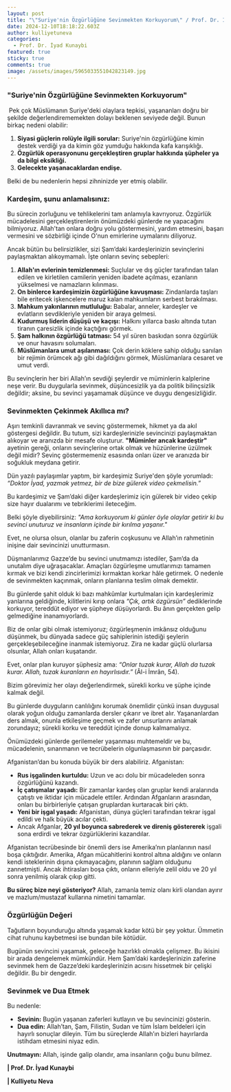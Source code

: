 ```yaml
---
layout: post
title: "\"Suriye'nin Özgürlüğüne Sevinmekten Korkuyorum\" / Prof. Dr. İyad Kuneybi"
date: 2024-12-10T18:18:22.603Z
author: kulliyetuneva
categories:
  - Prof. Dr. İyad Kunaybi
featured: true
sticky: true
comments: true
image: /assets/images/5965033551042823149.jpg
---
```

### "Suriye'nin Özgürlüğüne Sevinmekten Korkuyorum"

 Pek çok Müslümanın Suriye'deki olaylara tepkisi, yaşananları doğru bir şekilde değerlendirememekten dolayı beklenen seviyede değil. Bunun birkaç nedeni olabilir:

1. **Siyasi güçlerin rolüyle ilgili sorular:** Suriye'nin özgürlüğüne kimin destek verdiği ya da kimin göz yumduğu hakkında kafa karışıklığı.
2. **Özgürlük operasyonunu gerçekleştiren gruplar hakkında şüpheler ya da bilgi eksikliği.**
3. **Gelecekte yaşanacaklardan endişe.**

Belki de bu nedenlerin hepsi zihninizde yer etmiş olabilir.

### Kardeşim, şunu anlamalısınız:

Bu sürecin zorluğunu ve tehlikelerini tam anlamıyla kavrıyoruz. Özgürlük mücadelesini gerçekleştirenlerin önümüzdeki günlerde ne yapacağını bilmiyoruz. Allah'tan onlara doğru yolu göstermesini, yardım etmesini, başarı vermesini ve sözbirliği içinde O'nun emirlerine uymalarını diliyoruz.

Ancak bütün bu belirsizlikler, sizi Şam’daki kardeşlerinizin sevinçlerini paylaşmaktan alıkoymamalı. İşte onların sevinç sebepleri:

1. **Allah'ın evlerinin temizlenmesi:** Suçlular ve dış güçler tarafından talan edilen ve kirletilen camilerin yeniden ibadete açılması, ezanların yükselmesi ve namazların kılınması.
2. **On binlerce kardeşimizin özgürlüğüne kavuşması:** Zindanlarda taşları bile eritecek işkencelere maruz kalan mahkumların serbest bırakılması.
3. **Mahkum yakınlarının mutluluğu:** Babalar, anneler, kardeşler ve evlatların sevdikleriyle yeniden bir araya gelmesi.
4. **Kudurmuş liderin düşüşü ve kaçışı:** Halkını yıllarca baskı altında tutan tiranın çaresizlik içinde kaçtığını görmek.
5. **Şam halkının özgürlüğü tatması:** 54 yıl süren baskıdan sonra özgürlük ve onur havasını solumaları.
6. **Müslümanlara umut aşılanması:** Çok derin köklere sahip olduğu sanılan bir rejimin örümcek ağı gibi dağıldığını görmek, Müslümanlara cesaret ve umut verdi.

Bu sevinçlerin her biri Allah’ın sevdiği şeylerdir ve müminlerin kalplerine neşe verir. Bu duygularla sevinmek, düşüncesizlik ya da politik bilinçsizlik değildir; aksine, bu sevinci yaşamamak düşünce ve duygu dengesizliğidir.

### Sevinmekten Çekinmek Akıllıca mı?

Aşırı temkinli davranmak ve sevinç göstermemek, hikmet ya da akıl göstergesi değildir. Bu tutum, sizi kardeşlerinizle sevincinizi paylaşmaktan alıkoyar ve aranızda bir mesafe oluşturur. **"Müminler ancak kardeştir"** ayetinin gereği, onların sevinçlerine ortak olmak ve hüzünlerine üzülmek değil midir? Sevinç göstermemeniz esasında onları üzer ve aranızda bir soğukluk meydana getirir.

Dün yazılı paylaşımlar yaptım, bir kardeşimiz Suriye'den şöyle yorumladı: *“Doktor İyad, yazmak yetmez, bir de bize gülerek video çekmelisin.”*

Bu kardeşimiz ve Şam’daki diğer kardeşlerimiz için gülerek bir video çekip size hayır dualarımı ve tebriklerimi ileteceğim.

Belki şöyle diyebilirsiniz: *"Ama korkuyorum ki günler öyle olaylar getirir ki bu sevinci unuturuz ve insanların içinde bir kırılma yaşanır."*

Evet, ne olursa olsun, olanlar bu zaferin coşkusunu ve Allah’ın rahmetinin inişine dair sevincinizi unutturmasın.

Düşmanlarımız Gazze’de bu sevinci unutmamızı istediler, Şam’da da unutalım diye uğraşacaklar. Amaçları özgürleşme umutlarımızı tamamen kırmak ve bizi kendi zincirlerimizi kırmaktan korkar hâle getirmek. O nedenle de sevinmekten kaçınmak, onların planlarına teslim olmak demektir.

Bu günlerde şahit olduk ki bazı mahkûmlar kurtulmaları için kardeşlerimiz yanlarına geldiğinde, kilitlerini kırıp onlara *“Çık, artık özgürsün”* dediklerinde korkuyor, tereddüt ediyor ve şüpheye düşüyorlardı. Bu ânın gerçekten gelip gelmediğine inanamıyorlardı.

Biz de onlar gibi olmak istemiyoruz; özgürleşmenin imkânsız olduğunu düşünmek, bu dünyada sadece güç sahiplerinin istediği şeylerin gerçekleşebileceğine inanmak istemiyoruz. Zira ne kadar güçlü olurlarsa olsunlar, Allah onları kuşatandır.

Evet, onlar plan kuruyor şüphesiz ama: *“Onlar tuzak kurar, Allah da tuzak kurar. Allah, tuzak kuranların en hayırlısıdır.”* (Âl-i İmrân, 54).

Bizim görevimiz her olayı değerlendirmek, sürekli korku ve şüphe içinde kalmak değil.

Bu günlerde duyguların canlılığını korumak önemlidir çünkü insan duygusal olarak yoğun olduğu zamanlarda dersler çıkarır ve ibret alır. Yaşananlardan ders almak, onunla etkileşime geçmek ve zafer unsurlarını anlamak zorundayız; sürekli korku ve tereddüt içinde donup kalmamalıyız.

Önümüzdeki günlerde gerilemeler yaşanması muhtemeldir ve bu, mücadelenin, sınanmanın ve tecrübelerin olgunlaşmasının bir parçasıdır.

Afganistan’dan bu konuda büyük bir ders alabiliriz. Afganistan:

* **Rus işgalinden kurtuldu:** Uzun ve acı dolu bir mücadeleden sonra özgürlüğünü kazandı.
* **İç çatışmalar yaşadı:** Bir zamanlar kardeş olan gruplar kendi aralarında çatıştı ve iktidar için mücadele ettiler. Ardından Afganların arasından, onları bu birbirleriyle çatışan gruplardan kurtaracak biri çıktı.
* **Yeni bir işgal yaşadı:** Afganistan, dünya güçleri tarafından tekrar işgal edildi ve halk büyük acılar çekti.
* Ancak Afganlar, **20 yıl boyunca sabrederek ve direniş göstererek** işgali sona erdirdi ve tekrar özgürlüklerini kazandılar.

Afganistan tecrübesinde bir önemli ders ise Amerika’nın planlarının nasıl boşa çıktığıdır. Amerika, Afgan mücahitlerini kontrol altına aldığını ve onların kendi isteklerinin dışına çıkmayacağını, planının sağlam olduğunu zannetmişti. Ancak ihtirasları boşa çıktı, onların elleriyle zelil oldu ve 20 yıl sonra yenilmiş olarak çıkıp gitti.

**Bu süreç bize neyi gösteriyor?** Allah, zamanla temiz olanı kirli olandan ayırır ve mazlum/mustazaf kullarına nimetini tamamlar.

### Özgürlüğün Değeri

Tağutların boyunduruğu altında yaşamak kadar kötü bir şey yoktur. Ümmetin cihat ruhunu kaybetmesi ise bundan bile kötüdür.

Bugünün sevincini yaşamak, geleceğe hazırlıklı olmakla çelişmez. Bu ikisini bir arada dengelemek mümkündür. Hem Şam’daki kardeşlerinizin zaferine sevinmek hem de Gazze’deki kardeşlerinizin acısını hissetmek bir çelişki değildir. Bu bir dengedir.

### Sevinmek ve Dua Etmek

Bu nedenle:

* **Sevinin:** Bugün yaşanan zaferleri kutlayın ve bu sevincinizi gösterin.
* **Dua edin:** Allah’tan, Şam, Filistin, Sudan ve tüm İslam beldeleri için hayırlı sonuçlar dileyin. Tüm bu süreçlerde Allah’ın bizleri hayırlarda istihdam etmesini niyaz edin.

**Unutmayın:** Allah, işinde galip olandır, ama insanların çoğu bunu bilmez.



**\| Prof. Dr. İyad Kunaybi** 

**\| Kulliyetu Neva**